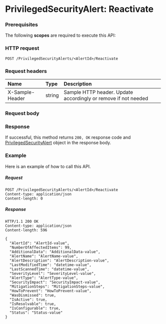 # PrivilegedSecurityAlert: Reactivate


### Prerequisites
The following **scopes** are required to execute this API: 
### HTTP request
<!-- { "blockType": "ignored" } -->
```http
POST /PrivilegedSecurityAlerts/<AlertId>/Reactivate

```
### Request headers
| Name       | Type | Description|
|:---------------|:--------|:----------|
| X-Sample-Header  | string  | Sample HTTP header. Update accordingly or remove if not needed|

### Request body

### Response
If successful, this method returns `200, OK` response code and [PrivilegedSecurityAlert](../resources/privilegedsecurityalert.md) object in the response body.

### Example
Here is an example of how to call this API.
##### Request
<!-- {
  "blockType": "request",
  "name": "privilegedsecurityalert_reactivate"
}-->
```http
POST /PrivilegedSecurityAlerts/<AlertId>/Reactivate
Content-type: application/json
Content-length: 0
```

##### Response
<!-- {
  "blockType": "response",
  "truncated": false,
  "@odata.type": "privilegedsecurityalert"
} -->
```http
HTTP/1.1 200 OK
Content-type: application/json
Content-length: 596

{
  "AlertId": "AlertId-value",
  "NumberOfAffectedItems": 99,
  "AdditionalData": "AdditionalData-value",
  "AlertName": "AlertName-value",
  "AlertDescription": "AlertDescription-value",
  "LastModifiedTime": "datetime-value",
  "LastScannedTime": "datetime-value",
  "SeverityLevel": "SeverityLevel-value",
  "AlertType": "AlertType-value",
  "SecurityImpact": "SecurityImpact-value",
  "MitigationSteps": "MitigationSteps-value",
  "HowToPrevent": "HowToPrevent-value",
  "WasDismissed": true,
  "IsActive": true,
  "IsResolvable": true,
  "IsConfigurable": true,
  "Status": "Status-value"
}
```

<!-- uuid: d2ed186c-5565-47a7-a608-aa54d6f715f5
2015-10-16 23:06:08 UTC -->
<!-- {
  "type": "#page.annotation",
  "description": "PrivilegedSecurityAlert: Reactivate",
  "keywords": "",
  "section": "documentation",
  "tocPath": ""
}-->